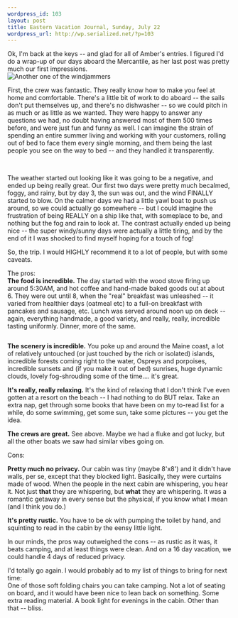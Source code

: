 ```yaml
--- 
wordpress_id: 103
layout: post
title: Eastern Vacation Journal, Sunday, July 22
wordpress_url: http://wp.serialized.net/?p=103
---
```

<p>Ok, I&#39;m back at the keys -- and glad for all of Amber&#39;s entries. I figured I&#39;d do a wrap-up of our days aboard the Mercantile, as her last post was pretty much our first impressions.<br />
<img src="http://serialized.net/images/23.jpg" alt="Another one of the windjammers" /></p>

<p><img src="http://serialized.net/images/22.jpg" alt="" class="left" style="float:left" />
First, the crew was fantastic. They really know how to make you feel at home and comfortable. There&#39;s a little bit of work to do aboard -- the sails don&#39;t put themselves up, and there&#39;s no dishwasher -- so we could pitch in as much or as little as we wanted. They were happy to answer any questions we had, no doubt having answered most of them 500 times before, and were just fun and funny as well. I can imagine the strain of spending an entire summer living and working with your customers, rolling out of bed to face them every single morning, and them being the last people you see on the way to bed -- and they handled it transparently. </p>

<p><img src="http://serialized.net/images/18.jpg" alt="" />
<img src="http://serialized.net/images/24.jpg" alt="" /></p>

<p>The weather started out looking like it was going to be a negative, and ended up being really great. Our first two days were pretty much becalmed, foggy, and rainy, but by day 3, the sun was out, and the wind <span class="caps">FINALLY </span>started to blow. On the calmer days we had a little yawl boat to push us around, so we could actually go somewhere -- but I could imagine the frustration of being <span class="caps">REALLY </span>on a ship like that, with someplace to be, and nothing but the fog and rain to look at. The contrast actually ended up being nice -- the super windy/sunny days were actually a little tiring, and by the end of it I was shocked to find myself hoping for a touch of fog!</p>

<p>So, the trip. I would <span class="caps">HIGHLY </span>recommend it to a lot of people, but with some caveats.</p>

<p>The pros:<br />
<img src="http://serialized.net/images/20.jpg" alt="" class="right" style="float:right" />
<strong>The food is incredible.</strong> The day started with the wood stove firing up around 5:30AM, and hot coffee and hand-made baked goods out at about 6. They were out until 8, when the "real" breakfast was unleashed -- it varied from healthier days (oatmeal etc) to a full-on breakfast with pancakes and sausage, etc. Lunch was served around noon up on deck -- again, everything handmade, a good variety, and really, really, incredible tasting uniformly. Dinner, more of the same.</p>

<p><img src="http://serialized.net/images/19.jpg" alt="" /></p>

<p><strong>The scenery is incredible.</strong> You poke up and around the Maine coast, a lot of relatively untouched (or just touched by the rich or isolated) islands, incredible forests coming right to the water, Ospreys and porpoises, incredible sunsets and (if you make it out of bed) sunrises, huge dynamic clouds, lovely fog-shrouding some of the time.... it&#39;s great.<br />
<img src="http://serialized.net/images/21.jpg" alt="" /></p>

<p><strong>It&#39;s really, really relaxing.</strong> It&#39;s the kind of relaxing that I don&#39;t think I&#39;ve even gotten at a resort on the beach -- I had nothing to do <span class="caps">BUT </span>relax. Take an extra nap, get through some books that have been on my to-read list for a while, do some swimming, get some sun, take some pictures -- you get the idea.</p>

<p><strong>The crews are great.</strong> See above. Maybe we had a fluke and got lucky, but all the other boats we saw had similar vibes going on.</p>

<p>Cons:</p>

<p><strong>Pretty much no privacy.</strong> Our cabin was tiny (maybe 8&#39;x8&#39;) and it didn&#39;t have walls, per se, except that they blocked light. Basically, they were curtains made of wood. When the people in the next cabin are whispering, you hear it. Not just <strong>that</strong> they are whispering, but <strong>what</strong> they are whispering. It was a romantic getaway in every sense but the physical, if you know what I mean (and I think you do.)</p>

<p><strong>It&#39;s pretty rustic.</strong> You have to be ok with pumping the toilet by hand, and squinting to read in the cabin by the eensy little light.</p>

<p>In our minds, the pros way outweighed the cons -- as rustic as it was, it beats camping, and at least things were clean. And on a 16 day vacation, we could handle 4 days of reduced privacy. </p>

<p>I&#39;d totally go again. I would probably ad to my list of things to bring for next time:<br />
One of those soft folding chairs you can take camping. Not a lot of seating on board, and it would have been nice to lean back on something. Some extra reading material. A book light for evenings in the cabin. Other than that -- bliss.</p>
